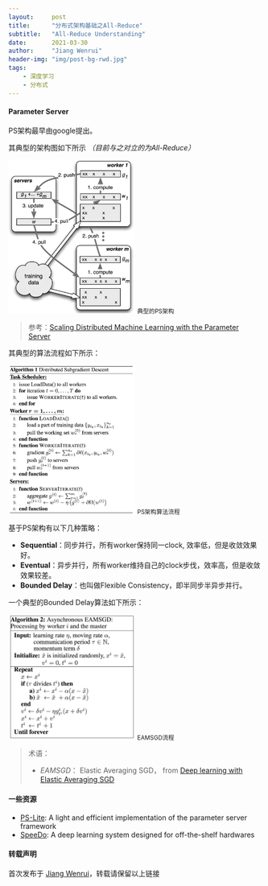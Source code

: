 ```yaml
---
layout:     post
title:      "分布式架构基础之All-Reduce"
subtitle:   "All-Reduce Understanding"
date:       2021-03-30
author:     "Jiang Wenrui"
header-img: "img/post-bg-rwd.jpg"
tags:
    - 深度学习
    - 分布式
---
```


#### Parameter Server

PS架构最早由google提出。

其典型的架构图如下所示 *（目前与之对立的为All-Reduce）*

<img src="/img/in-post/ps.png" width="50%" height="50%" />
<small class="img-hint">典型的PS架构</small>

> 参考：[Scaling Distributed Machine Learning with the Parameter Server](http://web.eecs.umich.edu/~mosharaf/Readings/Parameter-Server.pdf)

其典型的算法流程如下所示：

<img src="/img/in-post/distributed_algo.png" width="50%" height="50%" />
<small class="img-hint">PS架构算法流程</small>

基于PS架构有以下几种策略：
* **Sequential**：同步并行，所有worker保持同一clock, 效率低，但是收敛效果好。
* **Eventual**：异步并行，所有worker维持自己的clock步伐，效率高，但是收敛效果较差。
* **Bounded Delay**：也叫做Flexible Consistency，即半同步半异步并行。

一个典型的Bounded Delay算法如下所示：

<img src="/img/in-post/eamsgd.png" width="50%" height="50%" />
<small class="img-hint">EAMSGD流程</small>

> 术语：
>
> * *EAMSGD*： Elastic Averaging SGD， from [Deep learning with Elastic Averaging SGD](https://arxiv.org/abs/1412.6651)



#### 一些资源


* [PS-Lite](https://github.com/dmlc/ps-lite): A light and efficient implementation of the parameter server framework
* [SpeeDo](http://ai.deepq.com/speedo/): A deep learning system designed for off-the-shelf hardwares


#### 转载声明

首次发布于 [Jiang Wenrui](http://wenruij.github.io)，转载请保留以上链接
